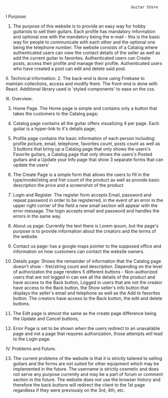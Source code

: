                                                             Guitar Store

I Purpose: 
1. The purpose of this website is to provide an easy way for hobby guitarists to sell their guitars. Each profile has mandatory information and optional one with the mandatory being the e-mail - this is the basic way for people to communicate with each other and the optional one being the telephone number. The website consists of a Catalog where authenticated users can view the contact details of the seller as well as add the current guitar to favorites. Authenticated users can Create posts, access their profile and manage their profile. Authenticated users who have created a post can edit and delete said post.

II. Technical information: 
2. The back-end is done using Firebase to maintain collections, access and modify them. The front-end is done with React. Additional library used is 'styled-components' to ease on the css.

III. Overview:

3. Home Page. The Home page is simple and contains only a button that takes the customers to the Catalog page;

4. Catalog page contains all the guitar offers visualizing 4 per page. Each guitar is a hyper-link to it's details page;

5. Profile page contains the basic information of each person including: profile picture, email, telephone, favorites count, posts count as well as 3 buttons that bring up a Catalog page that only shows the users's Favorite guitars, a Catalog page that only shows the users's Posted guitars and a Update your Info page that show 3 separate forms that can update the users'

6. The Create Page is a simple form that allows the users to fill in the type/model/sting and fret count of the product as well as provide basic description the price and a screenshot of the product

7. Login and Register. The register form accepts Email, password and repeat password in order to be registerred, in the event of an error in the upper right corner of the field a new small section will appear with the error message. The login accepts email and password and handles the errors in the same way.

8. About us page: Currently the text there is Lorem ipsum, but the page's purpose is to provide information about the creators and the terms of the website.

9. Contact us page: has a google maps pointer to the supposed office and information on how customers can contact the website owners.

10. Details page: Shows the remainder of information that the Catalog page doesn't show - fret/string count and description. Depending on the level of authorizaton the page renders 5 different buttons - Non-authorized users that are not logged in can see all the details of the product and have access to the Back button, Logged in users that are not the creator have access to the Back button, the Show seller's info button that displays the seller's email and telephone as well as the Add to favorites button. The creators have access to the Back button, the edit and delete buttons.

11. The Edit page is almost the same as the create page difference being the Update and Cancel buttons;

12. Error Page is set to be shown when the users redirect to an unavailable page and not a page that requires authorization, those attempts will lead to the Login page.

IV. Problems and Future. 

13. The current problems of the website is that it is strictly tailered to selling guitars and the forms are not suited for other equipment which may be implemented in the future. The username is strictly cosmetic and does not serve any purpose currently and may be a part of forum or comment section in the future. The website does not use the browser history and therefore the back buttons will redirect the client to the 1st page regardless if they were previously on the 3rd, 4th, etc. 